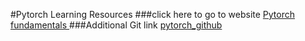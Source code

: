 #Pytorch Learning Resources
###click here to go to website
[Pytorch fundamentals ](https://www.learnpytorch.io/)
###Additional Git link
[pytorch_github](https://github.com/mrdbourke/pytorch-deep-learning/)


